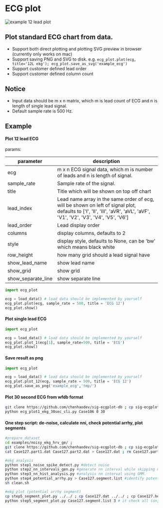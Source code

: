 # ECG plot

![example 12 lead plot](https://github.com/chenhaodev/biosig_ecg_plot/blob/master/example_ecg.png)

## Plot standard ECG chart from data.
* Support both direct plotting and plotting SVG preview in browser (currently only works on mac)
* Support saving PNG and SVG to disk. e.g. `ecg_plot.plot(ecg, title='12L ekg'); ecg_plot.save_as_svg('example_ecg')`
* Support customer defined lead order
* Support customer defined column count

## Notice
* Input data should be m x n matrix, which m is lead count of ECG and n is length of single lead signal.
* Default sample rate is 500 Hz.

## Example


#### Plot 12 lead ECG


params:

|parameter|description|
| --- | --- |
|ecg        | m x n ECG signal data, which m is number of leads and n is length of signal. |
|sample_rate| Sample rate of the signal. |
|title      | Title which will be shown on top off chart
|lead_index | Lead name array in the same order of ecg, will be shown on left of signal plot, defaults to ['I', 'II', 'III', 'aVR', 'aVL', 'aVF', 'V1', 'V2', 'V3', 'V4', 'V5', 'V6'] |
|lead_order | Lead display order |
|columns    | display columns, defaults to 2 |
|style      | display style, defaults to None, can be 'bw' which means black white |
|row_height |   how many grid should a lead signal have |
|show_lead_name | show lead name |
|show_grid      | show grid |
|show_separate_line  | show separate line |


```python
import ecg_plot

ecg = load_data() # load data should be implemented by yourself 
ecg_plot.plot(ecg, sample_rate = 500, title = 'ECG 12')
ecg_plot.show()
```

#### Plot single lead ECG

```python
import ecg_plot

ecg = load_data() # load data should be implemented by yourself 
ecg_plot.plot_1(ecg[1], sample_rate=500, title = 'ECG')
ecg_plot.show()
```

#### Save result as png

```python
import ecg_plot

ecg = load_data() # load data should be implemented by yourself 
ecg_plot.plot_12(ecg, sample_rate = 500, title = 'ECG 12')
ecg_plot.save_as_png('example_ecg','tmp/')
```

#### Plot 30 second ECG from wfdb format
```bash
git clone https://github.com/chenhaodev/sig-ecgplot-db ; cp sig-ecgplot-db/example-db/noisy_ekg_hrv_ge/* . ; cat Case106.part1.dat Case106.part2.dat Case106.part3.dat > Case106.dat ; 
python ecg_plot1_ekg_30sec_cli.py Case106 0 30
```

#### One step script: de-noise, calculate nni, check potential arrhy, plot segments
```bash
#prepare dataset
cd examples/noisy_ekg_hrv_ge/ ; 
git clone https://github.com/chenhaodev/sig-ecgplot-db ; cp sig-ecgplot-db/example-db/noisy_ekg_hrv_ge/Case127/* . ;
cat Case127.part1.dat Case127.part2.dat > Case127.dat ; rm Case127.part* ;

#ekg analysis
python step1_noise_spike_detect.py #detect noise    
python step2_nn_intervals_gen.py #generate nn interval while skipping noise period. 
python step3_nn_hist_analysis.py #analysis nn interval using GMM. 
python step4_potential_arrhy.py > Case127.segment.list #identify potential arrhy segment.
sh clean.sh

#ekg plot (potential arrhy segment)
cp step5_segment_plot.py ../../ ; cp Case127.dat ../../ ; cp Case127.hea ../../ ;  cp Case127.segment.list ../../ ; cd - 
python step5_segment_plot.py Case127.segment.list 3 # it check all (on, off) in xxx.segment.list, and iteratively call eca_plot1_eka_30sec_cli() to plot 3rd channel EKG segments in png.
```
